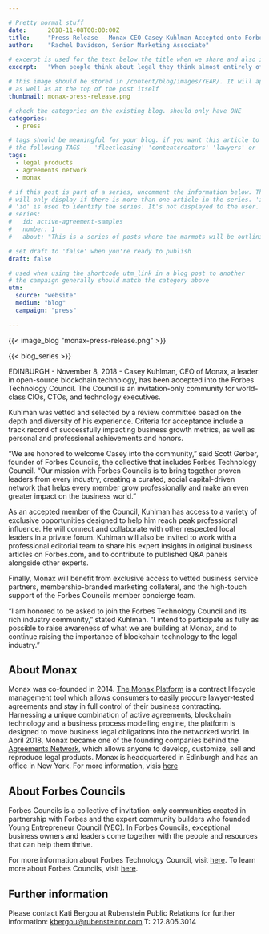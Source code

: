 ```yaml
---

# Pretty normal stuff
date:      2018-11-08T00:00:00Z
title:     "Press Release - Monax CEO Casey Kuhlman Accepted onto Forbes Technology Council"
author:    "Rachel Davidson, Senior Marketing Associate"

# excerpt is used for the text below the title when we share and also is the summary of the post on https://monax.io/blog
excerpt:   "When people think about legal they think almost entirely of the provision of bespoke services. Yet the world is changing, and legal needs to keep up."

# this image should be stored in /content/blog/images/YEAR/. It will appear as a thumbnail on any listings,
# as well as at the top of the post itself
thumbnail: monax-press-release.png

# check the categories on the existing blog. should only have ONE
categories:
  - press

# tags should be meaningful for your blog. if you want this article to show on a 'use case' page, you can use
# the following TAGS -  'fleetleasing' 'contentcreators' 'lawyers' or 'corporate'
tags:
  - legal products
  - agreements network
  - monax

# if this post is part of a series, uncomment the information below. The 'article series' box
# will only display if there is more than one article in the series. 'id', 'number' and 'about' all must be present.
# 'id' is used to identify the series. It's not displayed to the user.
# series:
#   id: active-agreement-samples
#   number: 1
#   about: "This is a series of posts where the marmots will be outlining how the Monax Platform and the Agreements Network can be used in harmony to create the legal products of the future."

# set draft to 'false' when you're ready to publish
draft: false

# used when using the shortcode utm_link in a blog post to another
# the campaign generally should match the category above
utm:
  source: "website"
  medium: "blog"
  campaign: "press"

---
```


<!-- In general the filename below should match thumbnail category above -->
{{< image_blog "monax-press-release.png" >}}

<!-- if this article is part of a series, related articles will automatically appear here -->
{{< blog_series >}}

<!-- Content markdown here - first title on page is auto generated from title in frontmatter -->
EDINBURGH - November 8, 2018 - Casey Kuhlman, CEO of Monax, a leader in open-source blockchain technology, has been accepted into the Forbes Technology Council. The Council is an invitation-only community for world-class CIOs, CTOs, and technology executives.

Kuhlman was vetted and selected by a review committee based on the depth and diversity of his experience. Criteria for acceptance include a track record of successfully impacting business growth metrics, as well as personal and professional achievements and honors. 

“We are honored to welcome Casey into the community,” said Scott Gerber, founder of Forbes Councils, the collective that includes Forbes Technology Council. “Our mission with Forbes Councils is to bring together proven leaders from every industry, creating a curated, social capital-driven network that helps every member grow professionally and make an even greater impact on the business world.”

As an accepted member of the Council, Kuhlman has access to a variety of exclusive opportunities designed to help him reach peak professional influence. He will connect and collaborate with other respected local leaders in a private forum. Kuhlman will also be invited to work with a professional editorial team to share his expert insights in original business articles on Forbes.com, and to contribute to published Q&A panels alongside other experts. 

Finally, Monax will benefit from exclusive access to vetted business service partners, membership-branded marketing collateral, and the high-touch support of the Forbes Councils member concierge team. 

“I am honored to be asked to join the Forbes Technology Council and its rich industry community,” stated Kuhlman. “I intend to participate as fully as possible to raise awareness of what we are building at Monax, and to continue raising the importance of blockchain technology to the legal industry.”

## About Monax
Monax was co-founded in 2014. [The Monax Platform](https://monax.io/platform/) is a contract lifecycle management tool which allows consumers to easily procure lawyer-tested agreements and stay in full control of their business contracting. Harnessing a unique combination of active agreements, blockchain technology and a business process modelling engine, the platform is designed to move business legal obligations into the networked world. In April 2018, Monax became one of the founding companies behind the [Agreements Network](https://agreements.network), which allows anyone to develop, customize, sell and reproduce legal products. Monax is headquartered in Edinburgh and has an office in New York. For more information, visis [here](https://monax.io)

## About Forbes Councils
Forbes Councils is a collective of invitation-only communities created in partnership with Forbes and the expert community builders who founded Young Entrepreneur Council (YEC). In Forbes Councils, exceptional business owners and leaders come together with the people and resources that can help them thrive.

For more information about Forbes Technology Council, visit [here](https://forbestechcouncil.com). To learn more about Forbes Councils, visit [here](https://forbescouncils.com).

## Further information
Please contact Kati Bergou at Rubenstein Public Relations for further information: kbergou@rubensteinpr.com T: 212.805.3014